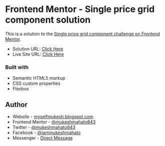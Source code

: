 # Frontend Mentor - Single price grid component solution

This is a solution to the [Single price grid component challenge on Frontend Mentor](https://www.frontendmentor.io/challenges/single-price-grid-component-5ce41129d0ff452fec5abbbc).


- Solution URL: [Click Here]([https://www.frontendmentor.io/solutions/single-price-grid-component](https://www.frontendmentor.io/challenges/single-price-grid-component-5ce41129d0ff452fec5abbbc/hub/single-price-grid-component-axMRKbw4CK))
- Live Site URL: [Click Here](https://iammukeshmahato.github.io/single-price-grid-component)


### Built with

- Semantic HTML5 markup
- CSS custom properties
- Flexbox

## Author

- Website - [myselfmukesh.blogspot.com](https://myselfmukesh.blogspot.com/)
- Frontend Mentor - [@mukeshmahato843](https://www.frontendmentor.io/profile/mukeshmahato843)
- Twitter - [@mukeshmahato843](https://www.twitter.com/mukeshmahato843)
- Facebook - [@iammukeshmahato](https://www.facebook.com/iammukeshmahato)
- Messenger - [Direct Message](https://m.me/iammukeshmahato)
